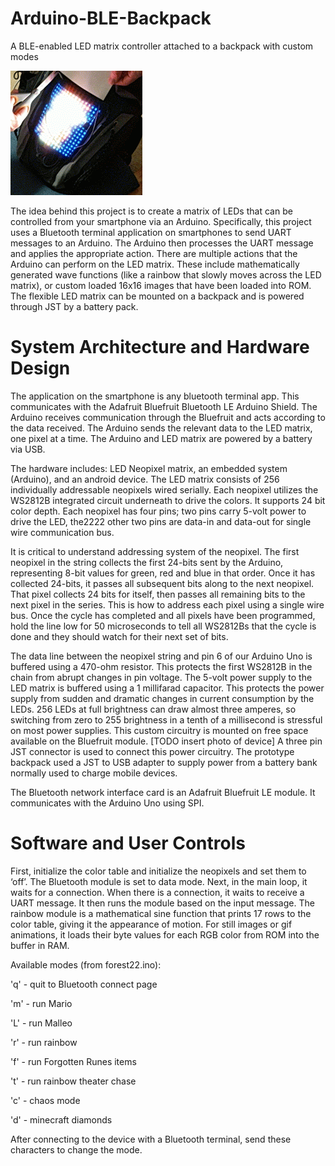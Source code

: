 # Arduino-BLE-Backpack
A BLE-enabled LED matrix controller attached to a backpack with custom modes

![](https://github.com/xcellsior/Arduino-BLE-Backpack/blob/main/images/backpack.gif)

The idea behind this project is to create a matrix of LEDs that can be controlled from 
your smartphone via an Arduino. Specifically, this project uses a Bluetooth terminal application 
on smartphones to send UART messages to an Arduino. The Arduino then processes the UART 
message and applies the appropriate action. There are multiple actions that the Arduino can 
perform on the LED matrix. These include mathematically generated wave functions (like a 
rainbow that slowly moves across the LED matrix), or custom loaded 16x16 images that have 
been loaded into ROM. The flexible LED matrix can be mounted on a backpack and is powered 
through JST by a battery pack.


# System Architecture and Hardware Design

The application on the smartphone is any bluetooth terminal app. This communicates with the Adafruit Bluefruit Bluetooth LE Arduino Shield. 
The Arduino receives communication through the Bluefruit and acts according to the data received. The Arduino sends the relevant data to the LED matrix,
one pixel at a time. The Arduino and LED matrix are powered by a battery via USB.

The hardware includes: LED Neopixel matrix, an embedded system (Arduino), and an android device. The LED matrix consists of 256 individually addressable 
neopixels wired serially. Each neopixel utilizes the WS2812B integrated circuit underneath to drive the colors. It supports 24 bit color depth.
Each neopixel has four pins; two pins carry 5-volt power to drive the LED, the2222 other two pins are data-in and data-out for single wire communication bus.


It is critical to understand addressing system of the neopixel. The first neopixel in the string collects the first 24-bits sent by the Arduino, representing 8-bit values for green,
 red and blue in that order. Once it has collected 24-bits, it passes all subsequent bits along to the next neopixel. That pixel collects 24 bits for itself,
 then passes all remaining bits to the next pixel in the series. This is how to address each pixel using a single wire bus. Once the cycle has completed and 
 all pixels have been programmed, hold the line low for 50 microseconds to tell all WS2812Bs that the cycle is done and they should watch for their next set of bits.
 
 The data line between the neopixel string and pin 6 of our Arduino Uno is buffered using a 470-ohm resistor. This protects the first WS2812B in the chain from abrupt changes in pin voltage.
 The 5-volt power supply to the LED matrix is buffered using a 1 millifarad capacitor. This protects the power supply from sudden and dramatic changes in current consumption by the LEDs.
 256 LEDs at full brightness can draw almost three amperes, so switching from zero to 255 brightness in a tenth of a millisecond is stressful on most power supplies.
 This custom circuitry is mounted on free space available on the Bluefruit module. [TODO insert photo of device]
 A three pin JST connector is used to connect this power circuitry.  The prototype backpack used a JST to USB adapter to supply power from a battery bank normally used to charge mobile devices.
 
 The Bluetooth network interface card is an Adafruit Bluefruit LE module. It communicates with the Arduino Uno using SPI.
 
# Software and User Controls

First, initialize the color table and initialize the neopixels and set them to ‘off’. The Bluetooth module is set to data mode.
 Next, in the main loop, it waits for a connection. When there is a connection, it waits to receive a UART message. It then runs the module based on the input message.
 The rainbow module is a mathematical sine function that prints 17 rows to the color table, giving it the appearance of motion. For still images or gif animations, it loads their byte values for each RGB color from ROM into the buffer in RAM.
 
 Available modes (from forest22.ino):
 
 'q' - quit to Bluetooth connect page
 
 'm' - run Mario
 
 'L' - run Malleo
 
 'r' - run rainbow
 
 'f' - run Forgotten Runes items
 
 't' - run rainbow theater chase
 
 'c' - chaos mode
 
 'd' - minecraft diamonds
 
 After connecting to the device with a Bluetooth terminal, send these characters to change the mode.